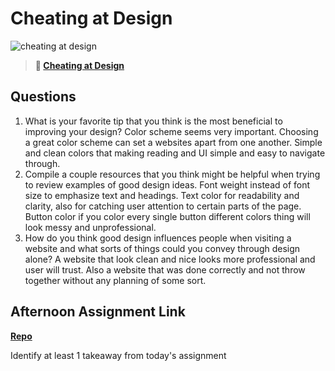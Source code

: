 # Cheating at Design

![cheating at design](https://bcw.blob.core.windows.net/public/img/courses/5247609446691139)

> **📖 [Cheating at Design](https://codeworksacademy.com/fs-student-guide/resources/wk1/04-Cheating-at-Design)**

## Questions

1. What is your favorite tip that you think is the most beneficial to improving your design?
Color scheme seems very important. Choosing a great color scheme can set a websites apart from one another. Simple and clean colors that making reading and UI simple and easy to navigate through.
2. Compile a couple resources that you think might be helpful when trying to review examples of good design ideas.
Font weight instead of font size to emphasize text and headings. Text color for readability and clarity, also for catching user attention to certain parts of the page. Button color if you color every single button different colors thing will look messy and unprofessional.
3. How do you think good design influences people when visiting a website and what sorts of things could you convey through design alone?
A website that look clean and nice looks more professional and user will trust. Also a website that was done correctly and not throw together without any planning of some sort.
## Afternoon Assignment Link

**[Repo](https://github.com/Gavinlasher/<ASSIGNMENT_REPO>)**

Identify at least 1 takeaway from today's assignment
